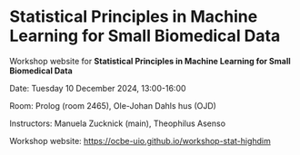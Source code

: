 # Statistical Principles in Machine Learning for Small Biomedical Data

Workshop website for **Statistical Principles in Machine Learning for Small Biomedical Data**

Date: Tuesday 10 December 2024, 13:00-16:00

Room: Prolog (room 2465), Ole-Johan Dahls hus (OJD)

Instructors: Manuela Zucknick (main), Theophilus Asenso

Workshop website: https://ocbe-uio.github.io/workshop-stat-highdim

